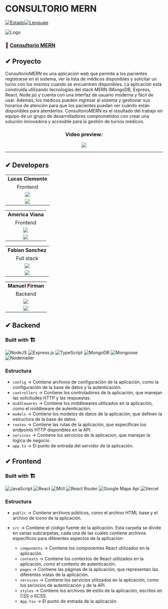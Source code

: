# CONSULTORIO MERN

[![Estado](https://img.shields.io/badge/estado-en%20progreso-blue)](https://github.com/user/proyecto)[![Lenguaje](https://img.shields.io/badge/lenguaje-javascript-yellow)](https://github.com/user/proyecto)

![Logo](https://media.discordapp.net/attachments/1088113388846071859/1090626722514345985/Logo_mern.png)

### 🔗 <a href="https://consultoriomern.vercel.app/">Consultorio MERN</a>
## ✔ Proyecto
ConsultorioMERN es una aplicación web que permite a los pacientes registrarse en el sistema, ver la lista de médicos disponibles y solicitar un turno con los mismos cuando se encuentren disponibles. La aplicación está construida utilizando tecnologías del stack MERN (MongoDB, Express, React, Node.js) y cuenta con una interfaz de usuario moderna y fácil de usar. Además, los médicos pueden ingresar al sistema y gestionar sus horarios de atención para que los pacientes puedan ver cuándo están disponibles para atenderlos. ConsultorioMERN es el resultado del trabajo en equipo de un grupo de desarrolladores comprometidos con crear una solución innovadora y accesible para la gestión de turnos médicos.

<h3 align="center"  ><b>Video preview:</b></h3>
<p  align="center" ><a href="https://www.youtube.com/" target="_blank" rel="noopener noreferrer"> <img src="https://img.shields.io/badge/Video Preview%20-%23FF0000.svg?&style=for-the-badge&logo=YouTube&logoColor=white"/></a></p>

<hr/>



## ✔ Developers
||
|:-:|
| **Lucas Clemente** |
| Frontend |
| <a href="https://github.com/lucasclemente08"><img src="https://img.shields.io/badge/github-%23121011.svg?&style=for-the-badge&logo=github&logoColor=white"/></a> |
| <a href="https://www.linkedin.com/in/lucas-clemente-front-end-developer/"><img src="https://img.shields.io/badge/linkedin%20-%230077B5.svg?&style=for-the-badge&logo=linkedin&logoColor=white"/></a> |

||
|:-:|
| **America Viana** |
| Frontend |
| <a href="https://github.com/amerikv220"><img src="https://img.shields.io/badge/github-%23121011.svg?&style=for-the-badge&logo=github&logoColor=white"/></a> |
| <a href=""><img src="https://img.shields.io/badge/linkedin%20-%230077B5.svg?&style=for-the-badge&logo=linkedin&logoColor=white"/></a> |

||
|:-:|
| **Fabian Sanchez** |
| Full stack |
| <a href="https://github.com/fabisanz-dev"><img src="https://img.shields.io/badge/github-%23121011.svg?&style=for-the-badge&logo=github&logoColor=white"/></a> |
| <a href="https://www.linkedin.com/in/fabian-sanchez-j/"><img src="https://img.shields.io/badge/linkedin%20-%230077B5.svg?&style=for-the-badge&logo=linkedin&logoColor=white"/></a> |

||
|:-:|
| **Manuel Firman** |
| Backend |
| <a href="https://github.com/manuelfirman"><img src="https://img.shields.io/badge/github-%23121011.svg?&style=for-the-badge&logo=github&logoColor=white"/></a> |
| <a href="https://www.linkedin.com/in/manuel-firman/"><img src="https://img.shields.io/badge/linkedin%20-%230077B5.svg?&style=for-the-badge&logo=linkedin&logoColor=white"/></a> |


## ✔ Backend
### Built with 🏗️
![NodeJS](https://img.shields.io/badge/Node.js-6DA55F?style=for-the-badge&logo=Node.js&logoColor=white) ![Express.js](https://img.shields.io/badge/Express.js-%23404d59.svg?style=for-the-badge&logo=Express&logoColor=%2361DAFB) ![TypeScript](https://img.shields.io/badge/TypeScript-blue.svg?style=for-the-badge&logo=TypeScript&logoColor=white) ![MongoDB](https://img.shields.io/badge/MongoDB-%234ea94b.svg?style=for-the-badge&logo=MongoDB&logoColor=white) ![Mongoose](https://img.shields.io/badge/Mongoose-%2320232a.svg?style=for-the-badge&logo=Mongoose&logoColor=%%2361DAFB) ![Nodemailer](https://img.shields.io/badge/Nodemailer-0F9DCE?style=for-the-badge&logo=Nodemailer&logoColor=fff)

### Estructura
- `config` -> Contiene archivos de configuración de la aplicación, como la configuración de la base de datos y la autenticación.
- `controllers` -> Contiene los controladores de la aplicación, que manejan las solicitudes HTTP y las respuestas.
- `middlewares` -> Contiene los middlewares utilizados en la aplicación, como el middleware de autenticación.
- `models` -> Contiene los modelos de datos de la aplicación, que definen la estructura de la base de datos.
- `routes` -> Contiene las rutas de la aplicación, que especifican los endpoints HTTP disponibles en la API.
- `services` -> Contiene los servicios de la aplicacion, que manejan la logica de negocio
- `app.ts` -> El punto de entrada del servidor de la aplicación.

## ✔ Frontend
### Built with 🏗️
![JavaScript](https://img.shields.io/badge/JavaScript-%23323330.svg?style=for-the-badge&logo=Javascript&logoColor=%23F7DF1E) ![React](https://img.shields.io/badge/React-149eca?style=for-the-badge&logo=react&logoColor=fff) ![MUI](https://img.shields.io/badge/MUI-007FFF?style=for-the-badge&logo=MUI&logoColor=fff) ![React Router](https://img.shields.io/badge/React_Router-000?style=for-the-badge&logo=reactrouter&logoColor=fff) ![Google Maps Api](https://img.shields.io/badge/Google_Maps_Api-DE4032?style=for-the-badge&logo=GoogleMaps&logoColor=fff) ![Vercel](https://img.shields.io/badge/vercel%20-%23000000.svg?&style=for-the-badge&logo=vercel&logoColor=white)

### Estructura
- `public` -> Contiene archivos públicos, como el archivo HTML base y el archivo de icono de la aplicación.

- `src` -> Contiene el código fuente de la aplicación. Esta carpeta se divide en varias subcarpetas, cada una de las cuales contiene archivos específicos para diferentes aspectos de la aplicación:

  - `components` -> Contiene los componentes React utilizados en la aplicación.
  - `contexts` -> Contiene los contextos de React utilizados en la aplicación, como el contexto de autenticación.
  - `pages` -> Contiene las páginas de la aplicación, que representan las diferentes vistas de la aplicación.
  - `services` -> Contiene los servicios utilizados en la aplicación, como los servicios de autenticación y de la API.
  - `styles` -> Contiene los archivos de estilo de la aplicación, escritos en CSS o SCSS.
  - `App.tsx` -> El punto de entrada de la aplicación.